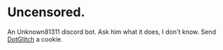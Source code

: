 # Uncensored.

An Unknown81311 discord bot. Ask him what it does, I don't know.
Send <a href="https://dotglitch.dev">DotGlitch</a> a cookie.
